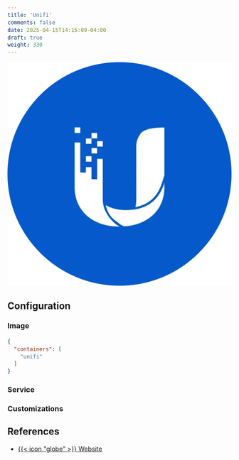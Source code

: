 ```yaml
---
title: 'Unifi'
comments: false
date: 2025-04-15T14:15:09-04:00
draft: true
weight: 330
---
```

![Unifi](./unifi.webp)

## Configuration

### Image

```json {filename=".config/my-server-build"}
{
  "containers": [
    "unifi"
  ]
}
```

### Service

### Customizations

## References

- [{{< icon "globe" >}} Website](https://www.ui.com/)
